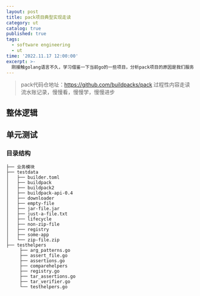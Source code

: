 ```yaml
---
layout: post
title: pack项目典型实现走读
category: ut
catalog: true
published: true
tags:
  - software engineering
  - ut
time: '2022.11.17 12:00:00'
excerpt: >-
  刚接触golang语言不久，学习借鉴一下当前go的一些项目，分析pack项目的原因是我们服务中使用应用模型，有各类工具行和文件渲染，所以参考学习pack项目是合适的。
---
```


> pack代码仓地址：https://github.com/buildpacks/pack
> 过程性内容走读流水账记录，慢慢看，慢慢学，慢慢进步

## 整体逻辑

## 

## 单元测试

### 目录结构
``` shell
├── 业务模块
├── testdata
│   ├── builder.toml
│   ├── buildpack
│   ├── buildpack2
│   ├── buildpack-api-0.4
│   ├── downloader
│   ├── empty-file
│   ├── jar-file.jar
│   ├── just-a-file.txt
│   ├── lifecycle
│   ├── non-zip-file
│   ├── registry
│   ├── some-app
│   └── zip-file.zip
├── testhelpers
     ├── arg_patterns.go
     ├── assert_file.go
     ├── assertions.go
     ├── comparehelpers
     ├── registry.go
     ├── tar_assertions.go
     ├── tar_verifier.go
     └── testhelpers.go
```

